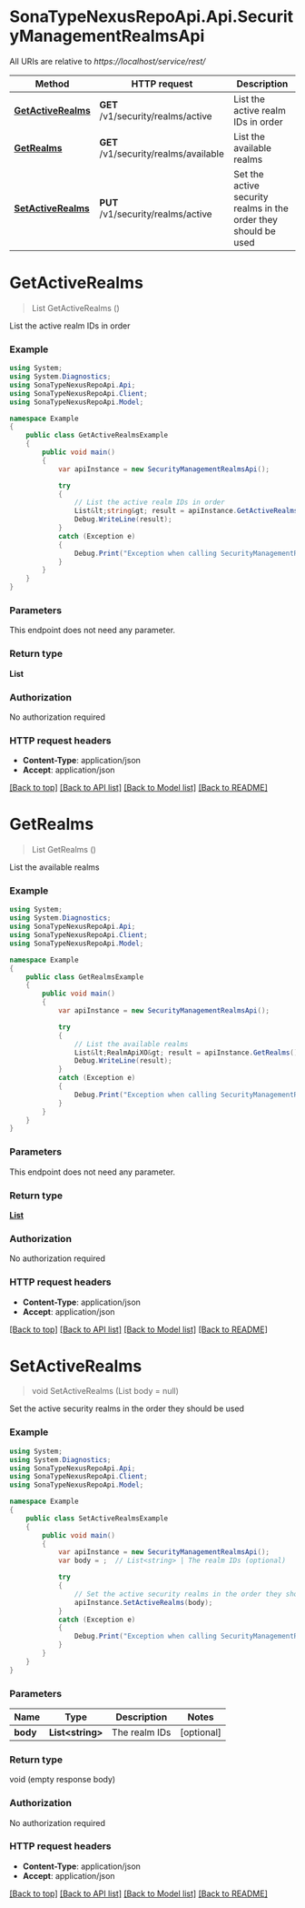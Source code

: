 # SonaTypeNexusRepoApi.Api.SecurityManagementRealmsApi

All URIs are relative to *https://localhost/service/rest/*

Method | HTTP request | Description
------------- | ------------- | -------------
[**GetActiveRealms**](SecurityManagementRealmsApi.md#getactiverealms) | **GET** /v1/security/realms/active | List the active realm IDs in order
[**GetRealms**](SecurityManagementRealmsApi.md#getrealms) | **GET** /v1/security/realms/available | List the available realms
[**SetActiveRealms**](SecurityManagementRealmsApi.md#setactiverealms) | **PUT** /v1/security/realms/active | Set the active security realms in the order they should be used


<a name="getactiverealms"></a>
# **GetActiveRealms**
> List<string> GetActiveRealms ()

List the active realm IDs in order

### Example
```csharp
using System;
using System.Diagnostics;
using SonaTypeNexusRepoApi.Api;
using SonaTypeNexusRepoApi.Client;
using SonaTypeNexusRepoApi.Model;

namespace Example
{
    public class GetActiveRealmsExample
    {
        public void main()
        {
            var apiInstance = new SecurityManagementRealmsApi();

            try
            {
                // List the active realm IDs in order
                List&lt;string&gt; result = apiInstance.GetActiveRealms();
                Debug.WriteLine(result);
            }
            catch (Exception e)
            {
                Debug.Print("Exception when calling SecurityManagementRealmsApi.GetActiveRealms: " + e.Message );
            }
        }
    }
}
```

### Parameters
This endpoint does not need any parameter.

### Return type

**List<string>**

### Authorization

No authorization required

### HTTP request headers

 - **Content-Type**: application/json
 - **Accept**: application/json

[[Back to top]](#) [[Back to API list]](../README.md#documentation-for-api-endpoints) [[Back to Model list]](../README.md#documentation-for-models) [[Back to README]](../README.md)

<a name="getrealms"></a>
# **GetRealms**
> List<RealmApiXO> GetRealms ()

List the available realms

### Example
```csharp
using System;
using System.Diagnostics;
using SonaTypeNexusRepoApi.Api;
using SonaTypeNexusRepoApi.Client;
using SonaTypeNexusRepoApi.Model;

namespace Example
{
    public class GetRealmsExample
    {
        public void main()
        {
            var apiInstance = new SecurityManagementRealmsApi();

            try
            {
                // List the available realms
                List&lt;RealmApiXO&gt; result = apiInstance.GetRealms();
                Debug.WriteLine(result);
            }
            catch (Exception e)
            {
                Debug.Print("Exception when calling SecurityManagementRealmsApi.GetRealms: " + e.Message );
            }
        }
    }
}
```

### Parameters
This endpoint does not need any parameter.

### Return type

[**List<RealmApiXO>**](RealmApiXO.md)

### Authorization

No authorization required

### HTTP request headers

 - **Content-Type**: application/json
 - **Accept**: application/json

[[Back to top]](#) [[Back to API list]](../README.md#documentation-for-api-endpoints) [[Back to Model list]](../README.md#documentation-for-models) [[Back to README]](../README.md)

<a name="setactiverealms"></a>
# **SetActiveRealms**
> void SetActiveRealms (List<string> body = null)

Set the active security realms in the order they should be used

### Example
```csharp
using System;
using System.Diagnostics;
using SonaTypeNexusRepoApi.Api;
using SonaTypeNexusRepoApi.Client;
using SonaTypeNexusRepoApi.Model;

namespace Example
{
    public class SetActiveRealmsExample
    {
        public void main()
        {
            var apiInstance = new SecurityManagementRealmsApi();
            var body = ;  // List<string> | The realm IDs (optional) 

            try
            {
                // Set the active security realms in the order they should be used
                apiInstance.SetActiveRealms(body);
            }
            catch (Exception e)
            {
                Debug.Print("Exception when calling SecurityManagementRealmsApi.SetActiveRealms: " + e.Message );
            }
        }
    }
}
```

### Parameters

Name | Type | Description  | Notes
------------- | ------------- | ------------- | -------------
 **body** | **List&lt;string&gt;**| The realm IDs | [optional] 

### Return type

void (empty response body)

### Authorization

No authorization required

### HTTP request headers

 - **Content-Type**: application/json
 - **Accept**: application/json

[[Back to top]](#) [[Back to API list]](../README.md#documentation-for-api-endpoints) [[Back to Model list]](../README.md#documentation-for-models) [[Back to README]](../README.md)

